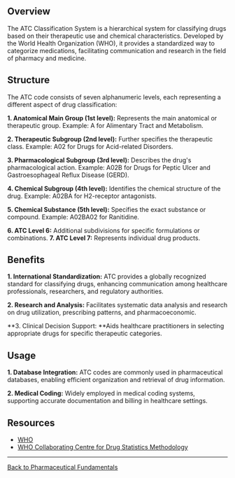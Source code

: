 
## Overview
The ATC Classification System is a hierarchical system for classifying drugs based on their therapeutic use and chemical characteristics. Developed by the World Health Organization (WHO), it provides a standardized way to categorize medications, facilitating communication and research in the field of pharmacy and medicine.

## Structure
The ATC code consists of seven alphanumeric levels, each representing a different aspect of drug classification:

**1. Anatomical Main Group (1st level):** Represents the main anatomical or therapeutic group.  Example: A for Alimentary Tract and Metabolism.

**2. Therapeutic Subgroup (2nd level):** Further specifies the therapeutic class. Example: A02 for Drugs for Acid-related Disorders.

**3. Pharmacological Subgroup (3rd level):** Describes the drug's pharmacological action. Example: A02B for Drugs for Peptic Ulcer and Gastroesophageal Reflux Disease (GERD).

**4. Chemical Subgroup (4th level):** Identifies the chemical structure of the drug. Example: A02BA for H2-receptor antagonists.

**5. Chemical Substance (5th level):** Specifies the exact substance or compound. Example: A02BA02 for Ranitidine.

**6. ATC Level 6:** Additional subdivisions for specific formulations or combinations.
**7. ATC Level 7:** Represents individual drug products.

## Benefits
**1. International Standardization:** ATC provides a globally recognized standard for classifying drugs, enhancing communication among healthcare professionals, researchers, and regulatory authorities.

**2. Research and Analysis:** Facilitates systematic data analysis and research on drug utilization, prescribing patterns, and pharmacoeconomic.

**3. Clinical Decision Support: **Aids healthcare practitioners in selecting appropriate drugs for specific therapeutic categories.

## Usage
**1. Database Integration:** ATC codes are commonly used in pharmaceutical databases, enabling efficient organization and retrieval of drug information.

**2. Medical Coding:** Widely employed in medical coding systems, supporting accurate documentation and billing in healthcare settings.


## Resources
* [WHO]( https://www.who.int/tools/atc-ddd-toolkit/atc-classification#:~:text=In%20the%20Anatomical%20Therapeutic%20Chemical,groups%20at%20five%20different%20levels)
* [WHO Collaborating Centre for Drug Statistics Methodology](https://www.whocc.no/atc_ddd_index/)



***


[Back to Pharmaceutical Fundamentals](https://github.com/hmislk/hmis/wiki/Pharmaceutical-Fundamentals)